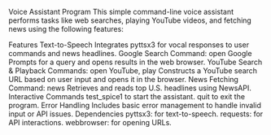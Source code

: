 Voice Assistant Program
This simple command-line voice assistant performs tasks like web searches, playing YouTube videos, and fetching news using the following features:

Features
Text-to-Speech
Integrates pyttsx3 for vocal responses to user commands and news headlines.
Google Search
Command: open Google
Prompts for a query and opens results in the web browser.
YouTube Search & Playback
Commands: open YouTube, play
Constructs a YouTube search URL based on user input and opens it in the browser.
News Fetching
Command: news
Retrieves and reads top U.S. headlines using NewsAPI.
Interactive Commands
test_spice1 to start the assistant.
quit to exit the program.
Error Handling
Includes basic error management to handle invalid input or API issues.
Dependencies
pyttsx3: for text-to-speech.
requests: for API interactions.
webbrowser: for opening URLs.
